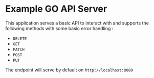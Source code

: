 # Example GO API Server

This application serves a basic API to interact with and supports the following methods with some basic error handling :  

* `DELETE`
* `GET`
* `PATCH`
* `POST`
* `PUT`

The endpoint will serve by default on `http://localhost:8080`